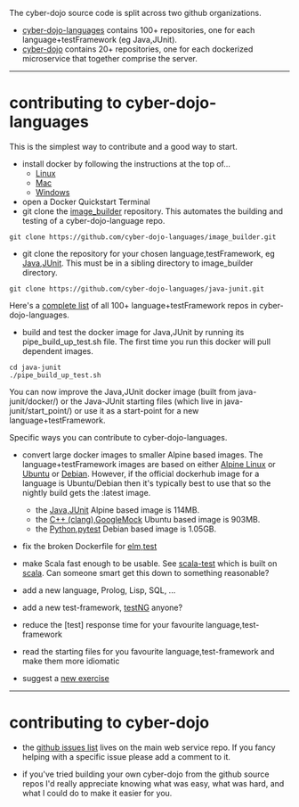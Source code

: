 

The cyber-dojo source code is split across two github organizations.
- [cyber-dojo-languages](https://github.com/cyber-dojo-languages) contains 100+
repositories, one for each language+testFramework (eg Java,JUnit).
- [cyber-dojo](https://github.com/cyber-dojo) contains 20+ repositories, one for
each dockerized microservice that together comprise the server.

- - - -
# contributing to cyber-dojo-languages

This is the simplest way to contribute and a good way to start.
- install docker by following the instructions at the top of...
  - [Linux](https://blog.cyber-dojo.org/2016/10/running-your-own-cyber-dojo-server-on.html)
  - [Mac](https://blog.cyber-dojo.org/2016/10/running-your-own-cyber-dojo-server-on_15.html)
  - [Windows](https://blog.cyber-dojo.org/2016/10/running-your-own-cyber-dojo-server-on_34.html)
- open a Docker Quickstart Terminal
- git clone the [image_builder](https://github.com/cyber-dojo-languages/image_builder) repository.
This automates the building and testing of a cyber-dojo-language repo.
```
git clone https://github.com/cyber-dojo-languages/image_builder.git
```
- git clone the repository for your chosen language,testFramework, eg
[Java,JUnit](https://github.com/cyber-dojo-languages/java-junit). This must be in a
sibling directory to image_builder directory.
```
git clone https://github.com/cyber-dojo-languages/java-junit.git
```
Here's a
[complete list](https://github.com/cyber-dojo/languages/blob/master/url_list/all)
of all 100+ language+testFramework repos in cyber-dojo-languages.
- build and test the docker image for Java,JUnit by running its pipe_build_up_test.sh file.
The first time you run this docker will pull dependent images.

```
cd java-junit
./pipe_build_up_test.sh
```

You can now improve the Java,JUnit docker image (built from java-junit/docker/)
or the Java-JUnit starting files (which live in java-junit/start_point/)
 or use it as a start-point for a new language+testFramework.

Specific ways you can contribute to cyber-dojo-languages.

- convert large docker images to smaller Alpine based images.
The language+testFramework images are based on either
[Alpine Linux](https://alpinelinux.org/) or
[Ubuntu](https://www.ubuntu.com/) or
[Debian](https://www.debian.org/).
However, if the official dockerhub image for a language is Ubuntu/Debian
then it's typically best to use that so the nightly build gets the :latest image.
  - the [Java,JUnit](https://github.com/cyber-dojo-languages/java-junit) Alpine based image is 114MB.
  - the [C++ (clang),GoogleMock](https://github.com/cyber-dojo-languages/clangplusplus-googlemock) Ubuntu based image is 903MB.
  - the [Python,pytest](https://github.com/cyber-dojo-languages/python-pytest) Debian based image is 1.05GB.

- fix the broken Dockerfile for
[elm,test](https://github.com/cyber-dojo-languages/elm-test)

- make Scala fast enough to be usable. See
[scala-test](https://github.com/cyber-dojo-languages/scala-test)
which is built on [scala](https://github.com/cyber-dojo-languages/scala).
Can someone smart get this down to something reasonable?

- add a new language, Prolog, Lisp, SQL, ...

- add a new test-framework, [testNG](https://testng.org/doc/index.html) anyone?

- reduce the [test] response time for your favourite language,test-framework

- read the starting files for you favourite language,test-framework and make them more idiomatic

- suggest a [new exercise](https://github.com/cyber-dojo/start-points-exercises)


- - - -
# contributing to cyber-dojo

- the [github issues list](https://github.com/cyber-dojo/web/issues) lives on the main web service repo.
If you fancy helping with a specific issue please add a comment to it.

- if you've tried building your own cyber-dojo from the github source repos I'd
really appreciate knowing what was easy, what was hard, and what I could do to
make it easier for you.
